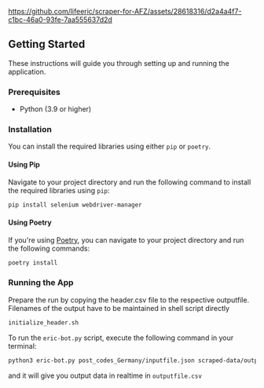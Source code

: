 https://github.com/lifeeric/scraper-for-AFZ/assets/28618316/d2a4a4f7-c1bc-46a0-93fe-7aa555637d2d

## Getting Started

These instructions will guide you through setting up and running the application.

### Prerequisites

- Python (3.9 or higher)

### Installation

You can install the required libraries using either `pip` or `poetry`.

#### Using Pip

Navigate to your project directory and run the following command to install the required libraries using `pip`:

```sh
pip install selenium webdriver-manager
```

#### Using Poetry

If you're using [Poetry](https://python-poetry.org/), you can navigate to your project directory and run the following commands:

```sh
poetry install
```

### Running the App

Prepare the run by copying the header.csv file to the respective outputfile. Filenames of the output have to be maintained in shell script directly 
```sh
initialize_header.sh
```

To run the `eric-bot.py` script, execute the following command in your terminal:

```sh
python3 eric-bot.py post_codes_Germany/inputfile.json scraped-data/outputfile.csv
```

and it will give you output data in realtime in `outputfile.csv`
